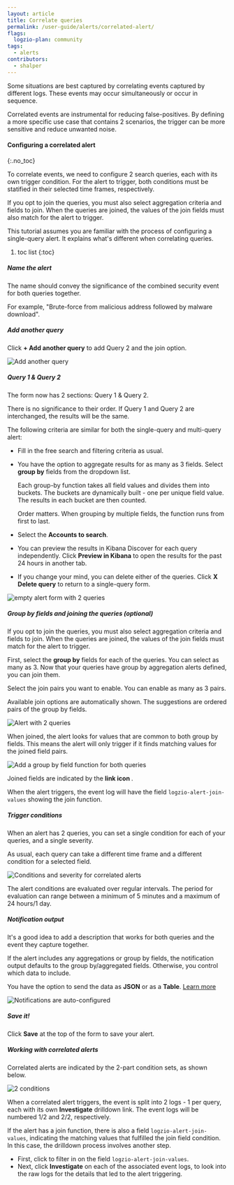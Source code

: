 ```yaml
---
layout: article
title: Correlate queries
permalink: /user-guide/alerts/correlated-alert/
flags:
  logzio-plan: community
tags:
  - alerts
contributors:
  - shalper
---
```


Some situations are best captured by correlating events captured by different logs. These events may occur simultaneously or occur in sequence.

Correlated events are instrumental for reducing false-positives. By defining a more specific use case that contains 2 scenarios, the trigger can be more sensitive and reduce unwanted noise.

#### Configuring a correlated alert
{:.no_toc}

To correlate events, we need to configure 2 search queries, each with its own trigger condition. For the alert to trigger, both conditions must be statified in their selected time frames, respectively.

If you opt to join the queries, you must also select aggregation criteria and fields to join. When the queries are joined, the values of the join fields must also match for the alert to trigger.

This tutorial assumes you are familiar with the process of configuring a single-query alert.
It explains what's different when correlating queries.


1. toc list
{:toc}

<div class="tasklist">

##### Name the alert

The name should convey the significance of the combined security event for both queries together.

For example, "Brute-force from malicious address followed by malware download".

##### Add another query

Click **+ Add another query** to add Query 2 and the join option.

![Add another query](https://dytvr9ot2sszz.cloudfront.net/logz-docs/correlated-alerts/add-another-query.png)

##### Query 1 & Query 2

The form now has 2 sections: Query 1 & Query 2.

There is no significance to their order. If Query 1 and Query 2 are interchanged, the results will be the same.

The following criteria are similar for both the single-query and multi-query alert:

* Fill in the free search and filtering criteria as usual.
* You have the option to aggregate results for as many as 3 fields. Select **group by** fields from the dropdown list.
    
  Each group-by function takes all field values and divides them into buckets. The buckets are dynamically built - one per unique field value. The results in each bucket are then counted.

  Order matters. When grouping by multiple fields, the function runs from first to last.
* Select the **Accounts to search**.
* You can preview the results in Kibana Discover for each query independently. Click **Preview in Kibana** to open the results for the past 24 hours in another tab.
* If you change your mind, you can delete either of the queries. Click **X Delete query** to return to a single-query form.

![empty alert form with 2 queries](https://dytvr9ot2sszz.cloudfront.net/logz-docs/correlated-alerts/query1and2.png)

##### Group by fields and joining the queries (_optional_)

If you opt to join the queries, you must also select aggregation criteria and fields to join. When the queries are joined, the values of the join fields must match for the alert to trigger.

First, select the **group by** fields for each of the queries. You can select as many as 3.
Now that your queries have group by aggregation alerts defined, you can join them.

Select the join pairs you want to enable. You can enable as many as 3 pairs.

Available join options are automatically shown. The suggestions are ordered pairs of the group by fields.

![Alert with 2 queries](https://dytvr9ot2sszz.cloudfront.net/logz-docs/correlated-alerts/2-queries.png)

When joined, the alert looks for values that are common to both group by fields. This means the alert will only trigger if it finds matching values for the joined field pairs.

![Add a group by field function for both queries](https://dytvr9ot2sszz.cloudfront.net/logz-docs/correlated-alerts/correlated-join-queries.png)

Joined fields are indicated by the **link icon <i class="fas fa-link"></i>**.

When the alert triggers, the event log will have the field `logzio-alert-join-values` showing the join function.


##### Trigger conditions

When an alert has 2 queries, you can set a single condition for each of your queries, and a single severity.

As usual, each query can take a different time frame and a different condition for a selected field.

![Conditions and severity for correlated alerts](https://dytvr9ot2sszz.cloudfront.net/logz-docs/correlated-alerts/correlated-trigger-conditions.png)

The alert conditions are evaluated over regular intervals. The period for evaluation can range between a minimum of 5 minutes and a maximum of 24 hours/1 day.

##### Notification output

It's a good idea to add a description that works for both queries and the event they capture together.

If the alert includes any aggregations or group by fields, the notification output defaults to the group by/aggregated fields. Otherwise, you control which data to include.

You have the option to send the data
as **JSON** or as a **Table**. [Learn more](/user-guide/alerts/configure-an-alert.html#output-format)

![Notifications are auto-configured](https://dytvr9ot2sszz.cloudfront.net/logz-docs/correlated-alerts/correlated-output-options.png)

##### Save it!

Click **Save** at the top of the form to save your alert.

##### Working with correlated alerts

Correlated alerts are indicated by the 2-part condition sets, as shown below.

![2 conditions](https://dytvr9ot2sszz.cloudfront.net/logz-docs/correlated-alerts/2-conditions.png)

When a correlated alert triggers, the event is split into 2 logs - 1 per query, each with its own **Investigate** drilldown link. The event logs will be numbered 1/2 and 2/2, respectively.

If the alert has a join function, there is also a field `logzio-alert-join-values`, indicating the matching values that fulfilled the join field condition.
In this case, the drilldown process involves another step. 

* First, click **<i class="fas fa-search-plus"></i>** to filter in on the field `logzio-alert-join-values`. 
* Next, click **Investigate** on each of the associated event logs, to look into the raw logs for the details that led to the alert triggering.

</div>
